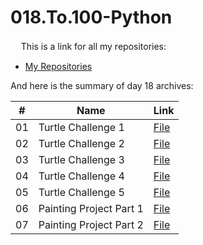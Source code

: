 # 018.To.100-Python
ㅤ
This is a link for all my repositories:

-   [My Repositories](https://github.com/DexxterGWM?tab=repositories)

And here is the summary of day 18 archives:

|  #  | Name                                                                                                                     | Link                                                                           |
| :-: | --------------------------------------------------------------------------------------------------------------------------- | --------------------------------------------------------------------------------- |
| 01  | Turtle Challenge 1                            | [File](https://github.com/DexxterGWM/018.To.100-Python/tree/main/01.%20Turtle%20Challenge%201)               |
| 02  | Turtle Challenge 2                            | [File](https://github.com/DexxterGWM/018.To.100-Python/tree/main/02.%20Turtle%20Challenge%202)               |
| 03  | Turtle Challenge 3                            | [File](https://github.com/DexxterGWM/018.To.100-Python/tree/main/03.%20Turtle%20Challenge%203)               |
| 04  | Turtle Challenge 4                            | [File](https://github.com/DexxterGWM/018.To.100-Python/tree/main/04.%20Turtle%20Challenge%204)               |
| 05  | Turtle Challenge 5                            | [File](https://github.com/DexxterGWM/018.To.100-Python/tree/main/05.%20Turtle%20Challenge%205)               |
| 06  | Painting Project Part 1                             | [File](https://github.com/DexxterGWM/018.To.100-Python/tree/main/06.%20Painting%20Project%20Part%201)               |
| 07  | Painting Project Part 2                             | [File](https://github.com/DexxterGWM/018.To.100-Python/tree/main/07.%20Painting%20Project%20Part%202)               |
